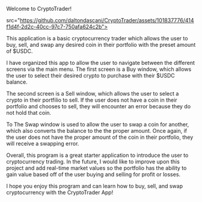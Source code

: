 Welcome to CryptoTrader!

src="https://github.com/daltondascani/CryptoTrader/assets/101837776/414f1d4f-2d2c-40cc-97c7-750afa624c2b">

This application is a basic cryptocurrency trader which allows the user to buy, sell, and swap any desired coin in their portfolio with the preset amount of $USDC.

I have organized this app to allow the user to navigate between the different screens via the main menu. The first screen is a Buy window, which allows the user to select their desired crypto to purchase with their $USDC balance.

The second screen is a Sell window, which allows the user to select a crypto in their portfilio to sell. If the user does not have a coin in their portfolio and chooses to sell, they will encounter an error because they do not hold that coin.

To The Swap window is used to allow the user to swap a coin for another, which also converts the balance to the the proper amount. Once again, if the user does not have the proper amount of the coin in their portfolio, they will receive a swapping error.

Overall, this program is a great starter application to introduce the user to cryptocurrency trading. In the future, I would like to improve upon this project and add real-time market values so the portfolio has the ability to gain value based off of the user buying and selling for profit or losses.

I hope you enjoy this program and can learn how to buy, sell, and swap cryptocurrency with the CryptoTrader App!
